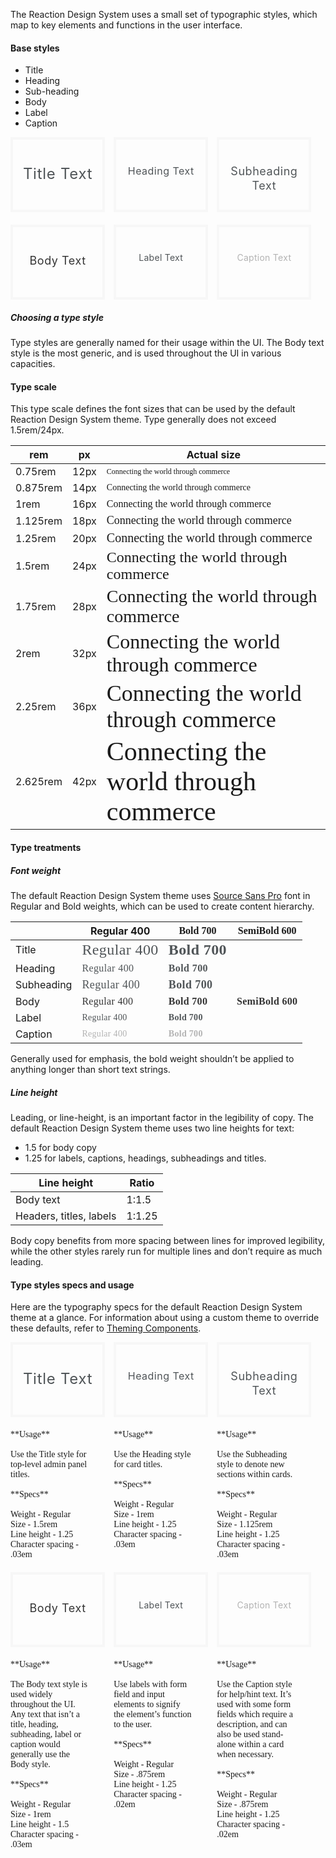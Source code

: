 The Reaction Design System uses a small set of typographic styles, which map to key elements and functions in the user interface.

#### Base styles

- Title
- Heading
- Sub-heading
- Body
- Label
- Caption

<div style="vertical-align: top; width: 30%; height: 120px; padding-top: 40px; border: 4px solid rgb(247, 247, 247); text-align: center; box-sizing: border-box; display: inline-block; font-size: 1.5rem; letter-spacing: 0.03em; color: rgb(80, 85, 88);line-height: 1.25;margin-bottom: 20px;margin-right: 10px;">Title Text</div>
<div style="vertical-align: top; width: 30%; height: 120px; padding-top: 40px; border: 4px solid rgb(247, 247, 247); text-align: center; box-sizing: border-box; display: inline-block; font-size: 1rem; letter-spacing: 0.03em; color: rgb(80, 85, 88);line-height: 1.25;margin-right: 10px;">Heading Text</div>
<div style="vertical-align: top; width: 30%; height: 120px; padding-top: 40px; border: 4px solid rgb(247, 247, 247); text-align: center; box-sizing: border-box; display: inline-block; font-size: 1.125rem; letter-spacing: 0.03em; color: rgb(80, 85, 88);line-height: 1.25; vertical-align: top;">Subheading Text</div>
<div style="vertical-align: top; width: 30%; height: 120px; padding-top: 40px; border: 4px solid rgb(247, 247, 247); text-align: center; box-sizing: border-box; display: inline-block; font-size: 1.125rem; letter-spacing: 0.03em; color: rgb(52, 52, 52);line-height: 1.5;margin-right: 10px;">Body Text</div>
<div style="width: 30%; height: 120px; padding-top: 40px; border: 4px solid rgb(247, 247, 247); text-align: center; box-sizing: border-box; display: inline-block; font-size: 0.875rem; letter-spacing: 0.02em; color: rgb(80, 85, 88);line-height: 1.25;margin-right: 10px;">Label Text</div>
<div style="vertical-align: top; width: 30%; height: 120px; padding-top: 40px; border: 4px solid rgb(247, 247, 247); text-align: center; box-sizing: border-box; display: inline-block; font-size: 0.875rem; letter-spacing: 0.02em; color: rgb(179, 179, 179);line-height: 1.25;">Caption Text</div>

##### Choosing a type style

Type styles are generally named for their usage within the UI. The Body text style is the most generic, and is used throughout the UI in various capacities.

#### Type scale

This type scale defines the font sizes that can be used by the default Reaction Design System theme. Type generally does not exceed 1.5rem/24px.

| rem      | px   | Actual size                                                                                                  |
| -------- | ---- | ------------------------------------------------------------------------------------------------------------ |
| 0.75rem  | 12px | <span style="font-family: Source Sans Pro; font-size: 0.75rem">Connecting the world through commerce</span>  |
| 0.875rem | 14px | <span style="font-family: Source Sans Pro; font-size: 0.875rem">Connecting the world through commerce</span> |
| 1rem     | 16px | <span style="font-family: Source Sans Pro; font-size: 1rem">Connecting the world through commerce</span>     |
| 1.125rem | 18px | <span style="font-family: Source Sans Pro; font-size: 1.125rem">Connecting the world through commerce</span> |
| 1.25rem  | 20px | <span style="font-family: Source Sans Pro; font-size: 1.25rem">Connecting the world through commerce</span>  |
| 1.5rem   | 24px | <span style="font-family: Source Sans Pro; font-size: 1.5rem">Connecting the world through commerce</span>   |
| 1.75rem  | 28px | <span style="font-family: Source Sans Pro; font-size: 1.75rem">Connecting the world through commerce</span>  |
| 2rem     | 32px | <span style="font-family: Source Sans Pro; font-size: 2rem">Connecting the world through commerce</span>     |
| 2.25rem  | 36px | <span style="font-family: Source Sans Pro; font-size: 2.25rem">Connecting the world through commerce</span>  |
| 2.625rem | 42px | <span style="font-family: Source Sans Pro; font-size: 2.625em">Connecting the world through commerce</span>  |

#### Type treatments

##### Font weight

The default Reaction Design System theme uses [Source Sans Pro](https://fonts.google.com/specimen/Source+Sans+Pro) font in Regular and Bold weights, which can be used to create content hierarchy.

|            | Regular 400                                                                                                            | <span style="font-family: Source Sans Pro; font-weight: 700;">Bold 700</span>                                                         | <span style="font-family: Source Sans Pro; font-weight: 600;">SemiBold 600</span>                                                         |
| ---------- | ---------------------------------------------------------------------------------------------------------------------- | ------------------------------------------------------------------------------------------------------------------------------------- | ----------------------------------------------------------------------------------------------------------------------------------------- |
| Title      | <span style="font-size: 24px; letter-spacing: 0.4px; color: #505558; font-family: Source Sans Pro;">Regular 400</span> | <span style="font-family: Source Sans Pro; font-weight: 700; font-size: 24px; letter-spacing: 0.4px; color: #505558;">Bold 700</span> |                                                                                                                                           |
| Heading    | <span style="font-size: 16px; letter-spacing: 0.4px; color: #505558; font-family: Source Sans Pro;">Regular 400</span> | <span style="font-family: Source Sans Pro; font-weight: 700; font-size: 16px; letter-spacing: 0.4px; color: #505558;">Bold 700</span> |                                                                                                                                           |
| Subheading | <span style="font-size: 18px; letter-spacing: 0.4px; color: #505558; font-family: Source Sans Pro;">Regular 400</span> | <span style="font-family: Source Sans Pro; font-weight: 700; font-size: 18px; letter-spacing: 0.4px; color: #505558;">Bold 700</span> |                                                                                                                                           |
| Body       | <span style="font-size: 16px; letter-spacing: 0.3px; color: #343434; font-family: Source Sans Pro;">Regular 400</span> | <span style="font-family: Source Sans Pro; font-weight: 700; font-size: 16px; letter-spacing: 0.3px; color: #343434;">Bold 700</span> | <span style="font-family: Source Sans Pro; font-weight: 600; font-size: 16px; letter-spacing: 0.3px; color: #343434;">SemiBold 600</span> |
| Label      | <span style="font-size: 14px; letter-spacing: 0.3px; color: #505558; font-family: Source Sans Pro;">Regular 400</span> | <span style="font-family: Source Sans Pro; font-weight: 700; font-size: 14px; letter-spacing: 0.3px; color: #505558;">Bold 700</span> |                                                                                                                                           |
| Caption    | <span style="font-size: 14px; letter-spacing: 0.3px; color: #b3b3b3; font-family: Source Sans Pro;">Regular 400</span> | <span style="font-family: Source Sans Pro; font-weight: 700; font-size: 14px; letter-spacing: 0.3px; color: #b3b3b3">Bold 700</span>  |                                                                                                                                           |

Generally used for emphasis, the bold weight shouldn’t be applied to anything longer than short text strings.

##### Line height

Leading, or line-height, is an important factor in the legibility of copy. The default Reaction Design System theme uses two line heights for text:

- 1.5 for body copy
- 1.25 for labels, captions, headings, subheadings and titles.

| Line height             | Ratio  |
| ----------------------- | ------ |
| Body text               | 1:1.5  |
| Headers, titles, labels | 1:1.25 |

Body copy benefits from more spacing between lines for improved legibility, while the other styles rarely run for multiple lines and don’t require as much leading.

#### Type styles specs and usage

Here are the typography specs for the default Reaction Design System theme at a glance. For information about using a custom theme to override these defaults, refer to [Theming Components](./#!/Theming%20Components).

<div style="vertical-align: top; width: 30%; height: 120px; padding-top: 40px; border: 4px solid rgb(247, 247, 247); text-align: center; box-sizing: border-box; display: inline-block; font-size: 1.5rem; letter-spacing: 0.03em; color: rgb(80, 85, 88);line-height: 1.25;margin-bottom: 20px;margin-right: 10px;">Title Text</div>
<div style="vertical-align: top; width: 30%; height: 120px; padding-top: 40px; border: 4px solid rgb(247, 247, 247); text-align: center; box-sizing: border-box; display: inline-block; font-size: 1rem; letter-spacing: 0.03em; color: rgb(80, 85, 88);line-height: 1.25;margin-right: 10px;">Heading Text</div>
<div style="vertical-align: top; width: 30%; height: 120px; padding-top: 40px; border: 4px solid rgb(247, 247, 247); text-align: center; box-sizing: border-box; display: inline-block; font-size: 1.125rem; letter-spacing: 0.03em; color: rgb(80, 85, 88);line-height: 1.25; vertical-align: top;">Subheading Text</div>
<div style="padding-right: 25px; box-sizing: border-box; width: 30%; vertical-align: top; font-family: PostGrotesk-Regular; display: inline-block; margin-right: 10px; margin-bottom: 20px;">
**Usage**<br><br>
Use the Title style for top-level admin panel titles.<br><br>
**Specs**<br><br>
Weight - Regular<br>
Size - 1.5rem<br>
Line height - 1.25<br>
Character spacing - .03em
</div>

<div style="padding-right: 25px; box-sizing: border-box; width: 30%; vertical-align: top; font-family: PostGrotesk-Regular; display: inline-block; margin-right: 10px; margin-bottom: 20px;">
**Usage**<br><br>
Use the Heading style for card titles.<br><br>
**Specs**<br><br>
Weight - Regular<br>
Size - 1rem<br>
Line height - 1.25<br>
Character spacing - .03em
</div>

<div style="padding-right: 25px; box-sizing: border-box; width: 30%; vertical-align: top; font-family: PostGrotesk-Regular; display: inline-block; margin-bottom: 20px;">
**Usage**<br><br>
Use the Subheading style to denote new sections within cards.<br><br>
**Specs**<br><br>
Weight - Regular<br>
Size - 1.125rem<br>
Line height - 1.25<br>
Character spacing - .03em
</div>

<div style="vertical-align: top; width: 30%; height: 120px; padding-top: 40px; border: 4px solid rgb(247, 247, 247); text-align: center; box-sizing: border-box; display: inline-block; font-size: 1.125rem; letter-spacing: 0.03em; color: rgb(52, 52, 52);line-height: 1.5;margin-right: 10px;">Body Text</div>
<div style="vertical-align: top; width: 30%; height: 120px; padding-top: 40px; border: 4px solid rgb(247, 247, 247); text-align: center; box-sizing: border-box; display: inline-block; font-size: 0.875rem; letter-spacing: 0.02em; color: rgb(80, 85, 88);line-height: 1.25;margin-right: 10px;">Label Text</div>
<div style="vertical-align: top; width: 30%; height: 120px; padding-top: 40px; border: 4px solid rgb(247, 247, 247); text-align: center; box-sizing: border-box; display: inline-block; font-size: 0.875rem; letter-spacing: 0.02em; color: rgb(179, 179, 179);line-height: 1.25;">Caption Text</div>
<div style="padding-right: 25px; box-sizing: border-box; vertical-align: top; width: 30%; vertical-align: top; font-family: PostGrotesk-Regular; display: inline-block; margin-right: 10px; margin-top: 20px;">
**Usage**<br><br>
The Body text style is used widely throughout the UI. Any text that isn’t a title, heading, subheading, label or caption would generally use the Body style.
<br><br>
**Specs**<br><br>
Weight - Regular<br>
Size - 1rem<br>
Line height - 1.5<br>
Character spacing - .03em
</div>

<div style="padding-right: 25px; box-sizing: border-box; width: 30%; vertical-align: top; font-family: PostGrotesk-Regular; display: inline-block; margin-right: 10px; margin-top: 20px;">
**Usage**<br><br>
Use labels with form field and input elements to signify the element’s function to the user.<br><br>
**Specs**<br><br>
Weight - Regular<br>
Size - .875rem<br>
Line height - 1.25<br>
Character spacing - .02em
</div>

<div style="padding-right: 25px; box-sizing: border-box; width: 30%; vertical-align: top; font-family: PostGrotesk-Regular; display: inline-block; margin-top: 20px;">
**Usage**<br><br>
Use the Caption style for help/hint text. It’s used with some form fields which require a description, and can also be used stand-alone within a card when necessary.
<br><br>
**Specs**<br><br>
Weight - Regular<br>
Size - .875rem<br>
Line height - 1.25<br>
Character spacing - .02em
</div>
